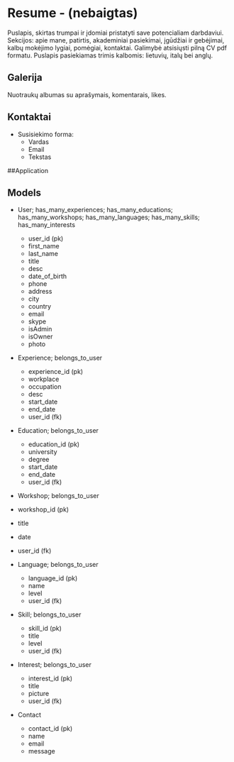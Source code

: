 # Resume - (nebaigtas)

Puslapis, skirtas trumpai ir įdomiai pristatyti save potencialiam darbdaviui. Sekcijos: apie mane, patirtis, akademiniai pasiekimai, įgūdžiai ir gebėjimai, kalbų mokėjimo lygiai, pomėgiai, kontaktai. Galimybė atsisiųsti pilną CV pdf formatu. Puslapis pasiekiamas trimis kalbomis: lietuvių, italų bei anglų.

## Galerija

Nuotraukų albumas su aprašymais, komentarais, likes.

## Kontaktai

* Susisiekimo forma:
  * Vardas
  * Email
  * Tekstas


##Application

## Models

* User; has_many_experiences; has_many_educations; has_many_workshops;
		has_many_languages; has_many_skills; has_many_interests
  * user_id (pk)
  * first_name
  * last_name
  * title
  * desc
  * date_of_birth
  * phone
  * address
  * city
  * country
  * email
  * skype
  * isAdmin
  * isOwner
  * photo 

* Experience; belongs_to_user
  * experience_id (pk)
  * workplace
  * occupation
  * desc
  * start_date
  * end_date
  * user_id (fk)

* Education; belongs_to_user
  * education_id (pk)
  * university
  * degree
  * start_date
  * end_date
  * user_id (fk)


 * Workshop; belongs_to_user
  * workshop_id (pk)
  * title
  * date
  * user_id (fk)

* Language; belongs_to_user
  * language_id (pk)
  * name
  * level
  * user_id (fk)

* Skill; belongs_to_user
  * skill_id (pk)
  * title
  * level
  * user_id (fk)

* Interest; belongs_to_user
  * interest_id (pk)
  * title
  * picture
  * user_id (fk)

* Contact
  * contact_id (pk)
  * name
  * email
  * message